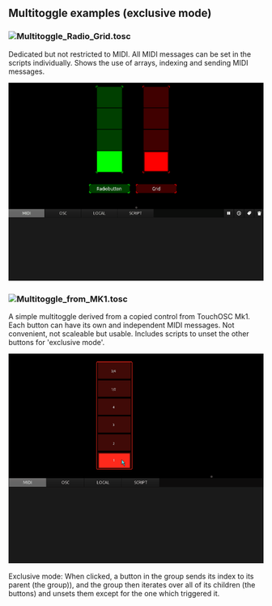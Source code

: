 ## Multitoggle examples (exclusive mode)

### ![Multitoggle_Radio_Grid.tosc](Multitoggle_Radio_Grid.tosc)

Dedicated but not restricted to MIDI. All MIDI messages can be set in the scripts individually. Shows the use of arrays, indexing and sending MIDI messages.

![multitoggle](preview_2.gif)




### ![Multitoggle_from_MK1.tosc](Multitoggle_from_MK1.tosc)

A simple multitoggle derived from a copied control from TouchOSC Mk1. Each button can have its own and independent MIDI messages.
Not convenient, not scaleable but usable. Includes scripts to unset the other buttons for 'exclusive mode'.

![multitoggle](preview_1.gif) 

Exclusive mode: When clicked, a button in the group sends its index to its parent (the group)), and the group then
iterates over all of its children (the buttons) and unsets them except for the one which triggered it.